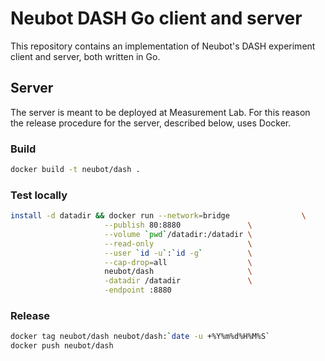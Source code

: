 # Neubot DASH Go client and server

This repository contains an implementation of Neubot's DASH experiment
client and server, both written in Go.

## Server

The server is meant to be deployed at Measurement Lab. For this reason the
release procedure for the server, described below, uses Docker.

### Build

```bash
docker build -t neubot/dash .
```

### Test locally

```bash
install -d datadir && docker run --network=bridge                \
           			 --publish 80:8880               \
           			 --volume `pwd`/datadir:/datadir \
           			 --read-only                     \
           			 --user `id -u`:`id -g`          \
           			 --cap-drop=all                  \
           			 neubot/dash                     \
           			 -datadir /datadir               \
           			 -endpoint :8880
```

### Release

```bash
docker tag neubot/dash neubot/dash:`date -u +%Y%m%d%H%M%S`
docker push neubot/dash
```
